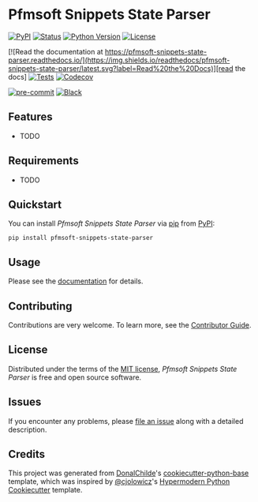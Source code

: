 # Pfmsoft Snippets State Parser

<!-- badges-begin -->
[![PyPI](https://img.shields.io/pypi/v/pfmsoft-snippets-state-parser.svg)][pypi status]
[![Status](https://img.shields.io/pypi/status/pfmsoft-snippets-state-parser.svg)][pypi status]
[![Python Version](https://img.shields.io/pypi/pyversions/pfmsoft-snippets-state-parser)][pypi status]
[![License](https://img.shields.io/pypi/l/pfmsoft-snippets-state-parser)][license]

[![Read the documentation at https://pfmsoft-snippets-state-parser.readthedocs.io/](https://img.shields.io/readthedocs/pfmsoft-snippets-state-parser/latest.svg?label=Read%20the%20Docs)][read the docs]
[![Tests](https://github.com/DonalChilde/pfmsoft-snippets-state-parser/workflows/Tests/badge.svg)][tests]
[![Codecov](https://codecov.io/gh/DonalChilde/pfmsoft-snippets-state-parser/branch/main/graph/badge.svg)][codecov]

[![pre-commit](https://img.shields.io/badge/pre--commit-enabled-brightgreen?logo=pre-commit&logoColor=white)][pre-commit]
[![Black](https://img.shields.io/badge/code%20style-black-000000.svg)][black]

[pypi status]: https://pypi.org/project/pfmsoft-snippets-state-parser/
[read the docs]: https://pfmsoft-snippets-state-parser.readthedocs.io/
[tests]: https://github.com/DonalChilde/pfmsoft-snippets-state-parser/actions?workflow=Tests
[codecov]: https://app.codecov.io/gh/DonalChilde/pfmsoft-snippets-state-parser
[pre-commit]: https://github.com/pre-commit/pre-commit
[black]: https://github.com/psf/black

<!-- badges-end -->

## Features

- TODO

## Requirements

- TODO

## Quickstart

You can install _Pfmsoft Snippets State Parser_ via [pip] from [PyPI]:

```console
pip install pfmsoft-snippets-state-parser
```

## Usage

Please see the [documentation] for details.

## Contributing

Contributions are very welcome.
To learn more, see the [Contributor Guide].

## License

Distributed under the terms of the [MIT license][license],
_Pfmsoft Snippets State Parser_ is free and open source software.

## Issues

If you encounter any problems,
please [file an issue] along with a detailed description.

## Credits

This project was generated from [DonalChilde]'s [cookiecutter-python-base] template, which was inspired by [@cjolowicz]'s [Hypermodern Python Cookiecutter] template.

[@cjolowicz]: https://github.com/cjolowicz
[DonalChilde]: https://github.com/DonalChilde
[pypi]: https://pypi.org/
[hypermodern python cookiecutter]: https://github.com/cjolowicz/cookiecutter-hypermodern-python
[cookiecutter-python-base]: https://github.com/DonalChilde/cookiecutter-python-base
[file an issue]: https://github.com/DonalChilde/pfmsoft-snippets-state-parser/issues
[pip]: https://pip.pypa.io/

<!-- github-only -->

[license]: https://github.com/DonalChilde/pfmsoft-snippets-state-parser/blob/main/LICENSE
[contributor guide]: https://github.com/DonalChilde/pfmsoft-snippets-state-parser/blob/main/CONTRIBUTING
[documentation]: https://pfmsoft-snippets-state-parser.readthedocs.io/en/latest/
